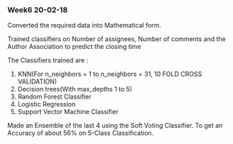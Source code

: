 ### Week6 20-02-18
Converted the required data into Mathematical form.

Trained classifiers on Number of assignees, Number of comments and the Author Association to predict the closing time

The Classifiers trained are :

  1. KNN(For n_neighbors = 1 to n_neighbors = 31, 10 FOLD CROSS VALIDATION)
  2. Decision trees(With max_depths 1 to 5)
  3. Random Forest Classifier
  4. Logistic Regression
  5. Support Vector Machine Classifier
 
 Made an Ensemble of the last 4 using the Soft Voting Classifier. To get an Accuracy of about 56% on 5-Class Classification.
  
  
